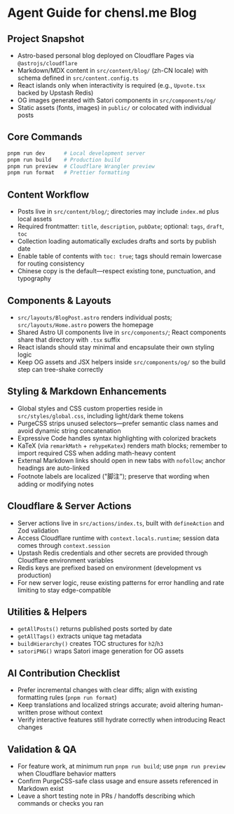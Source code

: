 # Agent Guide for chensl.me Blog

## Project Snapshot

- Astro-based personal blog deployed on Cloudflare Pages via `@astrojs/cloudflare`
- Markdown/MDX content in `src/content/blog/` (zh-CN locale) with schema defined in `src/content.config.ts`
- React islands only when interactivity is required (e.g., `Upvote.tsx` backed by Upstash Redis)
- OG images generated with Satori components in `src/components/og/`
- Static assets (fonts, images) in `public/` or colocated with individual posts

## Core Commands

```bash
pnpm run dev      # Local development server
pnpm run build    # Production build
pnpm run preview  # Cloudflare Wrangler preview
pnpm run format   # Prettier formatting
```

## Content Workflow

- Posts live in `src/content/blog/`; directories may include `index.md` plus local assets
- Required frontmatter: `title`, `description`, `pubDate`; optional: `tags`, `draft`, `toc`
- Collection loading automatically excludes drafts and sorts by publish date
- Enable table of contents with `toc: true`; tags should remain lowercase for routing consistency
- Chinese copy is the default—respect existing tone, punctuation, and typography

## Components & Layouts

- `src/layouts/BlogPost.astro` renders individual posts; `src/layouts/Home.astro` powers the homepage
- Shared Astro UI components live in `src/components/`; React components share that directory with `.tsx` suffix
- React islands should stay minimal and encapsulate their own styling logic
- Keep OG assets and JSX helpers inside `src/components/og/` so the build step can tree-shake correctly

## Styling & Markdown Enhancements

- Global styles and CSS custom properties reside in `src/styles/global.css`, including light/dark theme tokens
- PurgeCSS strips unused selectors—prefer semantic class names and avoid dynamic string concatenation
- Expressive Code handles syntax highlighting with colorized brackets
- KaTeX (via `remarkMath` + `rehypeKatex`) renders math blocks; remember to import required CSS when adding math-heavy content
- External Markdown links should open in new tabs with `nofollow`; anchor headings are auto-linked
- Footnote labels are localized ("脚注"); preserve that wording when adding or modifying notes

## Cloudflare & Server Actions

- Server actions live in `src/actions/index.ts`, built with `defineAction` and Zod validation
- Access Cloudflare runtime with `context.locals.runtime`; session data comes through `context.session`
- Upstash Redis credentials and other secrets are provided through Cloudflare environment variables
- Redis keys are prefixed based on environment (development vs production)
- For new server logic, reuse existing patterns for error handling and rate limiting to stay edge-compatible

## Utilities & Helpers

- `getAllPosts()` returns published posts sorted by date
- `getAllTags()` extracts unique tag metadata
- `buildHierarchy()` creates TOC structures for `h2`/`h3`
- `satoriPNG()` wraps Satori image generation for OG assets

## AI Contribution Checklist

- Prefer incremental changes with clear diffs; align with existing formatting rules (`pnpm run format`)
- Keep translations and localized strings accurate; avoid altering human-written prose without context
- Verify interactive features still hydrate correctly when introducing React changes

## Validation & QA

- For feature work, at minimum run `pnpm run build`; use `pnpm run preview` when Cloudflare behavior matters
- Confirm PurgeCSS-safe class usage and ensure assets referenced in Markdown exist
- Leave a short testing note in PRs / handoffs describing which commands or checks you ran
